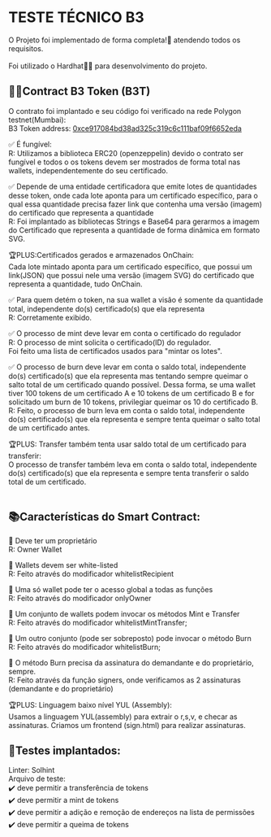 # TESTE TÉCNICO B3

O Projeto foi implementado de forma completa!🎉 atendendo todos os requisitos.  <br><br/>
Foi utilizado o Hardhat👷‍♀️ para desenvolvimento do projeto.<br/>

## 👨‍💻Contract B3 Token (B3T)
O contrato foi implantado e seu código foi verificado na rede Polygon testnet(Mumbai):<br/>
B3 Token address: [0xce917084bd38ad325c319c6c111baf09f6652eda](https://mumbai.polygonscan.com/address/0xce917084bd38ad325c319c6c111baf09f6652eda)
<br/>


✅ É fungível: <br/>
 R: Utilizamos a biblioteca ERC20 (openzeppelin) devido o contrato ser fungível e todos o os tokens devem ser mostrados de forma total nas wallets, independentemente do seu certificado.<br/>


✅ Depende de uma entidade certificadora  que emite lotes de quantidades desse token, onde cada lote aponta para um certificado específico, para o qual essa quantidade precisa fazer link que contenha uma versão (imagem) do certificado que representa a quantidade<br/>
R: Foi implantado as bibliotecas Strings e Base64 para gerarmos a imagem do Certificado que representa a quantidade de forma dinâmica em formato SVG.<br/>

🏆PLUS:Certificados gerados e armazenados OnChain:<br/>
Cada lote mintado aponta para um certificado específico, que possui um link(JSON) que possui nele uma versão (imagem SVG) do certificado que representa a quantidade, tudo OnChain.

✅ Para quem detém o token, na sua wallet a visão é somente da quantidade total, independente do(s) certificado(s) que ela representa<br/>
R: Corretamente exibido.

✅ O processo de mint deve levar em conta o certificado do regulador<br/>
R: O processo de mint solicita o certificado(ID) do regulador.<br/>
Foi feito uma lista de certificados usados para "mintar os lotes".<br/>

✅ O processo de burn deve levar em conta o saldo total, independente do(s) certificado(s) que ela representa mas tentando sempre queimar o salto total de um certificado quando possível. Dessa forma, se uma wallet tiver 100 tokens de um certificado A e 10 tokens de um certificado B e for solicitado um burn de 10 tokens, privilegiar queimar os 10 do certificado B.<br/>
R: Feito, o processo de burn leva em conta o saldo total, independente do(s) certificado(s) que ela representa e sempre tenta queimar o salto total de um certificado antes.<br/>

🏆PLUS: Transfer também tenta usar saldo total de um certificado para transferir:<br/>
O processo de transfer também leva em conta o saldo total, independente do(s) certificado(s) que ela representa e sempre tenta transferir o saldo total de um certificado.<br/><br/>

## 📚Características do Smart Contract:<br/>

🔹 Deve ter um proprietário<br/>
 R: Owner Wallet<br/>

🔹 Wallets devem ser white-listed<br/>
 R: Feito através do modificador whitelistRecipient <br/>

🔹 Uma só wallet pode ter o acesso global a todas as funções<br/>
 R: Feito através do modificador onlyOwner<br/>

🔹 Um conjunto de wallets podem invocar os métodos Mint e Transfer<br/>
 R: Feito através do modificador whitelistMintTransfer; <br/>

🔹 Um outro conjunto (pode ser sobreposto) pode invocar o método Burn<br/>
 R: Feito através do modificador whitelistBurn; <br/>

🔹 O método Burn precisa da assinatura do demandante e do proprietário, sempre.<br/>
 R: Feito através da função signers, onde verificamos as 2 assinaturas (demandante e do proprietário)<br/>

 🏆PLUS: Linguagem baixo nível YUL (Assembly):<br/>
Usamos a linguagem YUL(assembly) para extrair o r,s,v, e checar as assinaturas. Criamos um frontend (sign.html) para realizar assinaturas.

## 🚨Testes implantados:<br/>

Linter: Solhint<br/>
Arquivo de teste:<br/>
    ✔️ deve permitir a transferência de tokens<br/>
    ✔️ deve permitir a mint de tokens<br/>
    ✔️ deve permitir a adição e remoção de endereços na lista de permissões<br/>
    ✔️ deve permitir a queima de tokens<br/>
```shell

```
